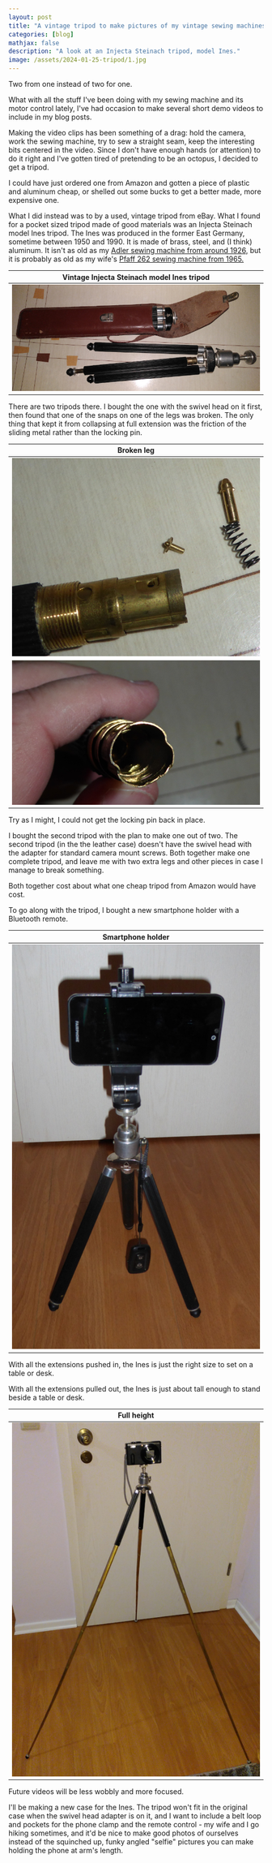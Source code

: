 ```yaml
---
layout: post
title: "A vintage tripod to make pictures of my vintage sewing machines"
categories: [blog]
mathjax: false
description: "A look at an Injecta Steinach tripod, model Ines."
image: /assets/2024-01-25-tripod/1.jpg
---
```

Two from one instead of two for one.

What with all the stuff I've been doing with my sewing machine and its motor control lately, I've had occasion to make several short demo videos to include in my blog posts.

Making the video clips has been something of a drag: hold the camera, work the sewing machine, try to sew a straight seam, keep the interesting bits centered in the video.  Since I don't have enough hands (or attention) to do it right and I've gotten tired of pretending to be an octopus, I decided to get a tripod.

I could have just ordered one from Amazon and gotten a piece of plastic and aluminum cheap, or shelled out some bucks to get a better made, more expensive one.

What I did instead was to by a used, vintage tripod from eBay.  What I found for a pocket sized tripod made of good materials was an Injecta Steinach model Ines tripod.  The Ines was produced in the former East Germany, sometime between 1950 and 1990.  It is made of brass, steel, and (I think) aluminum.  It isn't as old as my [Adler sewing machine from around 1926,](adler-toc) but it is probably as old as my wife's [Pfaff 262 sewing machine from 1965.](pfaff-262-toc)

|Vintage Injecta Steinach model Ines tripod|
|------------------------------------------|
|![Vintage Injecta Steinach model Ines tripod](/assets/2024-01-25-tripod/1.jpg)|

There are two tripods there.  I bought the one with the swivel head on it first, then found that one of the snaps on one of the legs was broken.  The only thing that kept it from collapsing at full extension was the friction of the sliding metal rather than the locking pin.

|Broken leg|
|----------|
|![Broken leg 1](/assets/2024-01-25-tripod/2.jpg)|
|![Broken leg 2](/assets/2024-01-25-tripod/3.jpg)|

Try as I might, I could not get the locking pin back in place.

I bought the second tripod with the plan to make one out of two.  The second tripod (in the the leather case) doesn't have the swivel head with the adapter for standard camera mount screws.  Both together make one complete tripod, and leave me with two extra legs and other pieces in case I manage to break something.

Both together cost about what one cheap tripod from Amazon would have cost.

To go along with the tripod, I bought a new smartphone holder with a Bluetooth remote.

|Smartphone holder|
|-----------------|
|![Smartphone holder](/assets/2024-01-25-tripod/4.jpg)|

With all the extensions pushed in, the Ines is just the right size to set on a table or desk.

With all the extensions pulled out, the Ines is just about tall enough to stand beside a table or desk.

|Full height|
|-----------|
|![Full height](/assets/2024-01-25-tripod/5.jpg)|

Future videos will be less wobbly and more focused.

I'll be making a new case for the Ines.  The tripod won't fit in the original case when the swivel head adapter is on it, and I want to include a belt loop and pockets for the phone clamp and the remote control - my wife and I go hiking sometimes, and it'd be nice to make good photos of ourselves instead of the squinched up, funky angled "selfie" pictures you can make holding the phone at arm's length.
